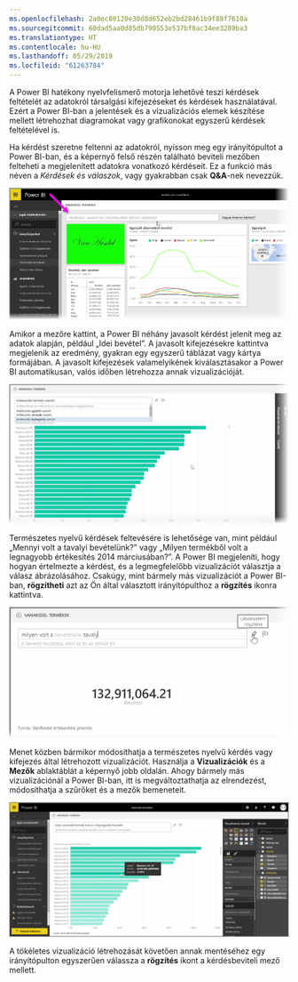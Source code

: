 ```yaml
---
ms.openlocfilehash: 2a0ec80120e30d8d652eb2bd28461b9f88f7610a
ms.sourcegitcommit: 60dad5aa0d85db790553e537bf8ac34ee3289ba3
ms.translationtype: HT
ms.contentlocale: hu-HU
ms.lasthandoff: 05/29/2019
ms.locfileid: "61263784"
---
```

A Power BI hatékony nyelvfelismerő motorja lehetővé teszi kérdések feltételét az adatokról társalgási kifejezéseket és kérdések használatával. Ezért a Power BI-ban a jelentések és a vizualizációs elemek készítése mellett létrehozhat diagramokat vagy grafikonokat egyszerű kérdések feltételével is.

Ha kérdést szeretne feltenni az adatokról, nyisson meg egy irányítópultot a Power BI-ban, és a képernyő felső részén található beviteli mezőben felteheti a megjelenített adatokra vonatkozó kérdéseit. Ez a funkció más néven a *Kérdések és válaszok*, vagy gyakrabban csak **Q&A**-nek nevezzük.

![](media/4-3-asking-questions-natural-language/4-3_1.png)

Amikor a mezőre kattint, a Power BI néhány javasolt kérdést jelenít meg az adatok alapján, például „Idei bevétel”. A javasolt kifejezésekre kattintva megjelenik az eredmény, gyakran egy egyszerű táblázat vagy kártya formájában. A javasolt kifejezések valamelyikének kiválasztásakor a Power BI automatikusan, valós időben létrehozza annak vizualizációját.

![](media/4-3-asking-questions-natural-language/4-3_2.png)

Természetes nyelvű kérdések feltevésére is lehetősége van, mint például „Mennyi volt a tavalyi bevételünk?” vagy „Milyen termékből volt a legnagyobb értékesítés 2014 márciusában?”. A Power BI megjeleníti, hogy hogyan értelmezte a kérdést, és a legmegfelelőbb vizualizációt választja a válasz ábrázolásához. Csakúgy, mint bármely más vizualizációt a Power BI-ban, **rögzítheti** azt az Ön által választott irányítópulthoz a **rögzítés** ikonra kattintva.

![](media/4-3-asking-questions-natural-language/4-3_3.png)

Menet közben bármikor módosíthatja a természetes nyelvű kérdés vagy kifejezés által létrehozott vizualizációt. Használja a **Vizualizációk** és a **Mezők** ablaktáblát a képernyő jobb oldalán. Ahogy bármely más vizualizációnál a Power BI-ban, itt is megváltoztathatja az elrendezést, módosíthatja a szűrőket és a mezők bemeneteit.

![](media/4-3-asking-questions-natural-language/4-3_4.png)

A tökéletes vizualizáció létrehozását követően annak mentéséhez egy irányítópulton egyszerűen válassza a **rögzítés** ikont a kérdésbeviteli mező mellett.

